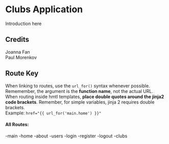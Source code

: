 # Clubs Application
Introduction here

## Credits
Joanna Fan\
Paul Morenkov

## Route Key
When linking to routes, use the `url_for()` syntax whenever possible. Rememember, the argument is the **function name**, not the actual URL. When routing inside hmtl templates, **place double quotes around the jinja2 code brackets**. Remember, for simple variables, jinja 2 requires double brackets.\
Example: `href="{{ url_for('main.home') }}"`

#### All Routes:
-main
	-home
	-about
-users
	-login
	-register
	-logout
-clubs
